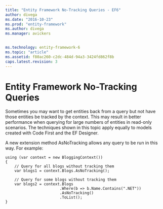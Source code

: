 ```yaml
---
title: "Entity Framework No-Tracking Queries - EF6"
author: divega
ms.date: "2016-10-23"
ms.prod: "entity-framework"
ms.author: divega
ms.manager: avickers
 

ms.technology: entity-framework-6
ms.topic: "article"
ms.assetid: f80ac260-c2dc-484d-94a3-3424fd862f8b
caps.latest.revision: 3
---
```

# Entity Framework No-Tracking Queries
Sometimes you may want to get entities back from a query but not have those entities be tracked by the context. This may result in better performance when querying for large numbers of entities in read-only scenarios. The techniques shown in this topic apply equally to models created with Code First and the EF Designer.  
  
A new extension method AsNoTracking allows any query to be run in this way. For example:  
  
```  
using (var context = new BloggingContext()) 
{ 
    // Query for all blogs without tracking them 
    var blogs1 = context.Blogs.AsNoTracking(); 
 
    // Query for some blogs without tracking them 
    var blogs2 = context.Blogs 
                        .Where(b => b.Name.Contains(".NET")) 
                        .AsNoTracking() 
                        .ToList(); 
}
```  
  